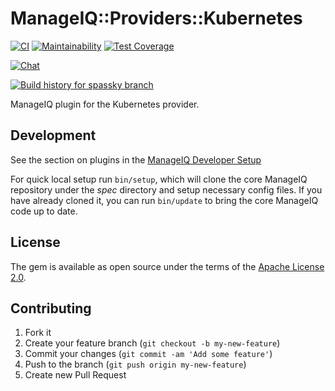 # ManageIQ::Providers::Kubernetes

[![CI](https://github.com/ManageIQ/manageiq-providers-kubernetes/actions/workflows/ci.yaml/badge.svg?branch=spassky)](https://github.com/ManageIQ/manageiq-providers-kubernetes/actions/workflows/ci.yaml)
[![Maintainability](https://api.codeclimate.com/v1/badges/68c125f5d4f62af02a16/maintainability)](https://codeclimate.com/github/ManageIQ/manageiq-providers-kubernetes/maintainability)
[![Test Coverage](https://api.codeclimate.com/v1/badges/68c125f5d4f62af02a16/test_coverage)](https://codeclimate.com/github/ManageIQ/manageiq-providers-kubernetes/test_coverage)

[![Chat](https://badges.gitter.im/Join%20Chat.svg)](https://gitter.im/ManageIQ/manageiq-providers-kubernetes?utm_source=badge&utm_medium=badge&utm_campaign=pr-badge&utm_content=badge)

[![Build history for spassky branch](https://buildstats.info/github/chart/ManageIQ/manageiq-providers-kubernetes?branch=spassky&buildCount=50&includeBuildsFromPullRequest=false&showstats=false)](https://github.com/ManageIQ/manageiq-providers-kubernetes/actions?query=branch%3Amaster)

ManageIQ plugin for the Kubernetes provider.

## Development

See the section on plugins in the [ManageIQ Developer Setup](http://manageiq.org/docs/guides/developer_setup/plugins)

For quick local setup run `bin/setup`, which will clone the core ManageIQ repository under the *spec* directory and setup necessary config files. If you have already cloned it, you can run `bin/update` to bring the core ManageIQ code up to date.

## License

The gem is available as open source under the terms of the [Apache License 2.0](http://www.apache.org/licenses/LICENSE-2.0).

## Contributing

1. Fork it
2. Create your feature branch (`git checkout -b my-new-feature`)
3. Commit your changes (`git commit -am 'Add some feature'`)
4. Push to the branch (`git push origin my-new-feature`)
5. Create new Pull Request
